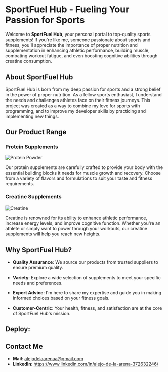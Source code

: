 # SportFuel Hub - Fueling Your Passion for Sports

Welcome to **SportFuel Hub**, your personal portal to top-quality sports supplements! If you're like me, someone passionate about sports and fitness, you'll appreciate the importance of proper nutrition and supplementation in enhancing athletic performance, building muscle, combating workout fatigue, and even boosting cognitive abilities through creatine consumption.

## About SportFuel Hub

SportFuel Hub is born from my deep passion for sports and a strong belief in the power of proper nutrition. As a fellow sports enthusiast, I understand the needs and challenges athletes face on their fitness journeys. This project was created as a way to combine my love for sports with programming, and to improve my developer skills by practicing and implementing new things.

## Our Product Range

### Protein Supplements

![Protein Powder](https://www.farmacialeloir.com.ar/img/articulos/ena_whey_protein_true_made.jpg)

Our protein supplements are carefully crafted to provide your body with the essential building blocks it needs for muscle growth and recovery. Choose from a variety of flavors and formulations to suit your taste and fitness requirements.

### Creatine Supplements

![Creatine](https://www.enasport.com/cdn/shop/products/Creatina_Micronizada_neutra.jpg?v=1669206077)

Creatine is renowned for its ability to enhance athletic performance, increase energy levels, and improve cognitive function. Whether you're an athlete or simply want to power through your workouts, our creatine supplements will help you reach new heights.

## Why SportFuel Hub?

- **Quality Assurance**: We source our products from trusted suppliers to ensure premium quality.

- **Variety**: Explore a wide selection of supplements to meet your specific needs and preferences.

- **Expert Advice**: I'm here to share my expertise and guide you in making informed choices based on your fitness goals.

- **Customer-Centric**: Your health, fitness, and satisfaction are at the core of SportFuel Hub's mission.

## Deploy:

## Contact Me

- **Mail**: alejodelaarenaa@gmail.com
- **LinkedIn**: https://www.linkedin.com/in/alejo-de-la-arena-372632246/
